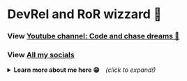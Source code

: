 # DevRel and RoR wizzard 🧙

<h3>View <a href="https://www.youtube.com/channel/UC7KQj2WkGXtlxJ_J0l56Y2Q" target="_blank">Youtube channel: Code and chase dreams 🦅</a>&nbsp;&nbsp;</h3>

<h3>View <a href="https://linktr.ee/roland_lopez" target="_blank">All my socials</a>&nbsp;&nbsp;</h3>

<details>
<summary><b>Learn more about me here 😁</b>&emsp;<i>(click to expand!)</i></summary>
<h4>Product Hunt side projects 💎</h4>
  
<ul>
  <li><a href="https://www.producthunt.com/products/minimal-marketing#minimal-marketing" target="_blank">Minimal Marketing</li>
  <li><a href="https://www.producthunt.com/posts/freelance-face" target="_blank">(shutdown) Freelance Face</li>
  <li><a href="https://www.producthunt.com/products/mystic-mojito#mystic-mojito" target="_blank">(shutdown) Mystic Mojito</li>
  <li><a href="https://www.producthunt.com/products/git-journey#git-journey" target="_blank">(shutdown) Git Journey</li>
  <li><a href="https://www.producthunt.com/posts/email-summarize" target="_blank">(shutdown) Email Summarizer</li>
  <li><a href="https://kindlenoteswizard.com" target="_blank">(failed market research) kindlenoteswizard</li>
  <li><a href="https://rubyonrailsthailand.com" target="_blank">(ruby community small in thailand) rubyonrailsthailand</li>
  <li><a href="https://mekongdevelopers.com" target="_blank">(failed) mekongdevelopers</li>
</ul>

<h4>Fun games 👇</h4>
<ul>
  <li><a href="https://geocity.mysticmojito.com/" target="_blank">My super website (just for fun)</li>
  <li><a href="https://sudoku-binchmarking.firebaseapp.com/" target="_blank">Sudoku solver in React</li>
  <li><a href="https://gameoflife-ts.web.app/" target="_blank">The game of life in Vue JS</li>
</ul>
    
<p align="center">
  <img src="cat.gif">
</p>

<br />

- Potato

<b>As you can see, I like cats....</b>
</details>

<!---
letItCurl/letItCurl is a ✨ special ✨ repository because its `README.md` (this file) appears on your GitHub profile.
You can click the Preview link to take a look at your changes.
--->
